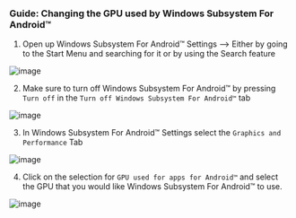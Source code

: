 ### Guide: Changing the GPU used by Windows Subsystem For Android™

1. Open up Windows Subsystem For Android™ Settings --> Either by going to the Start Menu and searching for it or by using the Search feature

![image](https://user-images.githubusercontent.com/68516357/213872047-eced6893-ea32-4de9-8ebb-ca35fc568f12.png)

2. Make sure to turn off Windows Subsystem For Android™ by pressing ``Turn off`` in the ``Turn off Windows Subsystem For Android™`` tab

![image](https://user-images.githubusercontent.com/68516357/213872914-1eae7f97-9571-4ffc-b280-86075dd3431b.png)


3. In Windows Subsystem For Android™ Settings select the ``Graphics and Performance`` Tab 

![image](https://user-images.githubusercontent.com/68516357/213872285-93e7de54-9e5f-430c-a7fd-4c6d304cea64.png)

4.  Click on the selection for ``GPU used for apps for Android™`` and select the GPU that you would like Windows Subsystem For Android™ to use.

![image](https://user-images.githubusercontent.com/68516357/213872473-e70814dd-6fc2-4afd-bcd2-fcb421518eba.png)


